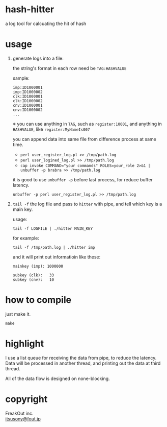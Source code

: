 # hash-hitter
a log tool for calcuating the hit of hash

# usage

1. generate logs into a file:

   the string's format in each row need be `TAG:HASHVALUE`
   
   sample:
   
   ```
   imp:ID1000001
   imp:ID1000002
   clk:ID1000001
   clk:ID1000002
   cnv:ID1000001
   cnv:ID1000002
   ...
   ```
   
   ※ you can use anything in `TAG`, such as `register:10001`, and anything in `HASHVALUE`, like `register:MyNameIs007`
   
   you can append data into same file from difference process at same time.
   
   * `perl user_register_log.pl >> /tmp/path.log`
   * `perl user_logined_log.pl >> /tmp/path.log`
   * `cap invoke COMMAND="your commands" ROLES=your_role 2>&1 | unbuffer -p brabra >> /tmp/path.log`
   
   it is good to use `unbuffer -p` before last process, for reduce buffer latency.
   
   `unbuffer -p perl user_register_log.pl >> /tmp/path.log`
   
2. `tail -f` the log file and pass to `hitter` with pipe, and tell which key is a main key.

   usage:
   
   `tail -f LOGFILE | ./hitter MAIN_KEY`

   for example:
   
   `tail -f /tmp/path.log | ./hitter imp`
   
   and it will print out informatioin like these:
   
   ```
   mainkey (imp): 1000000   
                          
   subkey (clk):   33        
   subkey (cnv):   10    
   ```
  
  # how to compile
  
  just make it.
  
  `make`
  
  # highlight
  
  I use a list queue for receiving the data from pipe, to reduce the latency.
  Data will be processed in another thread, and printing out the data at third thread.
  
  All of the data flow is designed on none-blocking.
  
  # copyright
  
  FreakOut inc.  
  itsusony@fout.jp
